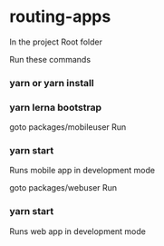 # routing-apps
In the project Root folder

Run these commands
### yarn or yarn install 
### yarn lerna bootstrap

goto packages/mobileuser 
Run
### yarn start  
Runs mobile app in development mode

goto packages/webuser 
Run
### yarn start 
Runs web app in development mode
